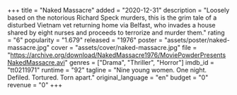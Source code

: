 +++
title = "Naked Massacre"
added = "2020-12-31"
description = "Loosely based on the notorious Richard Speck murders, this is the grim tale of a disturbed Vietnam vet returning home via Belfast, who invades a house shared by eight nurses and proceeds to terrorize and murder them."
rating = "6"
popularity = "1.679"
released = "1976"
poster = "assets/poster/naked-massacre.jpg"
cover = "assets/cover/naked-massacre.jpg"
file = "https://archive.org/download/NakedMassacre1976/MoviePowderPresentsNakedMassacre.avi"
genres = ["Drama", "Thriller", "Horror"]
imdb_id = "tt0211971"
runtime = "92"
tagline = "Nine young women. One night. Defiled. Tortured. Torn apart."
original_language = "en"
budget = "0"
revenue = "0"
+++